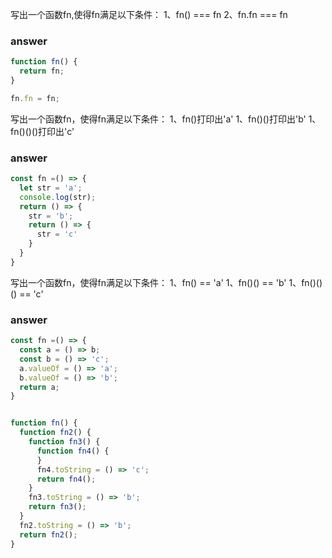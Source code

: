 写出一个函数fn,使得fn满足以下条件：
1、fn() === fn
2、fn.fn === fn

### answer

``` js
function fn() {
  return fn;
}

fn.fn = fn;


```

写出一个函数fn，使得fn满足以下条件：
1、fn()打印出'a'
1、fn()()打印出'b'
1、fn()()()打印出'c'

### answer

``` js
const fn =() => {
  let str = 'a';
  console.log(str);
  return () => {
    str = 'b';
    return () => {
      str = 'c'
    }
  }
}


```

写出一个函数fn，使得fn满足以下条件：
1、fn() == 'a'
1、fn()() == 'b'
1、fn()()() == 'c'

### answer

``` js
const fn =() => {
  const a = () => b;
  const b = () => 'c';
  a.valueOf = () => 'a';
  b.valueOf = () => 'b';
  return a;
}


function fn() {
  function fn2() {
    function fn3() {
      function fn4() {
      }
      fn4.toString = () => 'c';
      return fn4();
    }
    fn3.toString = () => 'b';
    return fn3();
  }
  fn2.toString = () => 'b';
  return fn2();
}


```